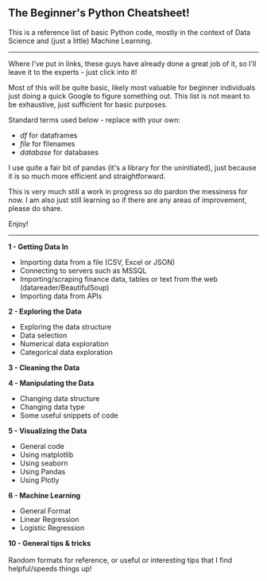 ## The Beginner's Python Cheatsheet!

This is a reference list of basic Python code, mostly in the context of Data Science and (just a little) Machine Learning.

---

Where I've put in links, these guys have already done a great job of it, so I'll leave it to the experts - just click into it!

Most of this will be quite basic, likely most valuable for beginner individuals just doing a quick Google to figure something out. This list is not meant to be exhaustive, just sufficient for basic purposes.

Standard terms used below - replace with your own:
- _df_ for dataframes
- _file_ for filenames
- _database_ for databases

I use quite a fair bit of pandas (it's a library for the uninitiated), just because it is so much more efficient and straightforward.

This is very much still a work in progress so do pardon the messiness for now.
I am also just still learning so if there are any areas of improvement, please do share.

Enjoy!

---

__1 - Getting Data In__
- Importing data from a file (CSV, Excel or JSON)
- Connecting to servers such as MSSQL
- Importing/scraping finance data, tables or text from the web (datareader/BeautifulSoup)
- Importing data from APIs

__2 - Exploring the Data__
- Exploring the data structure
- Data selection
- Numerical data exploration
- Categorical data exploration

__3 - Cleaning the Data__

__4 - Manipulating the Data__
- Changing data structure
- Changing data type
- Some useful snippets of code

__5 - Visualizing the Data__
- General code
- Using matplotlib
- Using seaborn
- Using Pandas
- Using Plotly

__6 - Machine Learning__
- General Format
- Linear Regression
- Logistic Regression

__10 - General tips & tricks__<br><br>
Random formats for reference, or useful or interesting tips that I find helpful/speeds things up!

